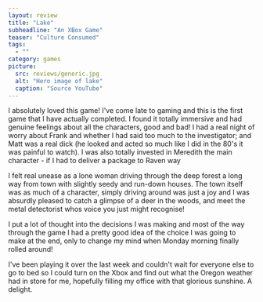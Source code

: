 ```yaml
---
layout: review
title: "Lake"
subheadline: "An XBox Game"
teaser: "Culture Consumed"
tags:
  - ""
category: games
picture:
  src: reviews/generic.jpg
  alt: "Hero image of lake"
  caption: "Source YouTube"
---
```

I absolutely loved this game! I've come late to gaming and this is the first game that I have actually completed. I found it
totally immersive and had genuine feelings about all the characters, good and bad! I had a real night of worry about Frank and
whether I had said too much to the investigator; and Matt was a real dick (he looked and acted so much like I did in the 80's
it was painful to watch). I was also totally invested in Meredith the main character - if I had to deliver a package to Raven way

I felt real unease as a lone woman driving through the deep forest a long way from town with slightly seedy and run-down houses.
The town itself was as much of a character, simply driving around was just a joy and I was absurdly pleased to catch a glimpse
of a deer in the woods, and meet the metal detectorist whos voice you just might recognise!

I put a lot of thought into the decisions I was making and most of the way through the game I had a
pretty good idea of the choice
I was going to make at the end, only to change my mind when Monday morning finally rolled around!

I've been playing it over the
last week and couldn't wait for everyone else to go to bed so I could turn on the Xbox and find out what the Oregon weather
had in store for me, hopefully filling my office with that glorious sunshine. A delight.
